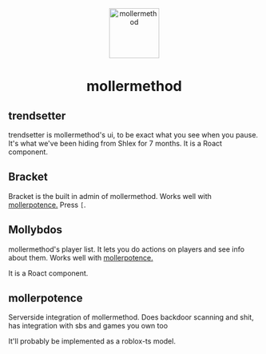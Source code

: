 <div align="center"><img src="https://5079.ml/5079mlicon.svg" alt="mollermethod" height="100"><h1>mollermethod</h1></div>

## trendsetter

trendsetter is mollermethod's ui, to be exact what you see when you pause. It's what we've been
hiding from Shlex for 7 months. It is a Roact component.

## Bracket

Bracket is the built in admin of mollermethod. Works well with [mollerpotence.](#mollerpotence)
Press `[`.

## Mollybdos

mollermethod's player list. It lets you do actions on players and see info about them. Works well
with [mollerpotence.](#mollerpotence)

It is a Roact component.

## mollerpotence

Serverside integration of mollermethod. Does backdoor scanning and shit, has integration with sbs
and games you own too

It'll probably be implemented as a roblox-ts model.
